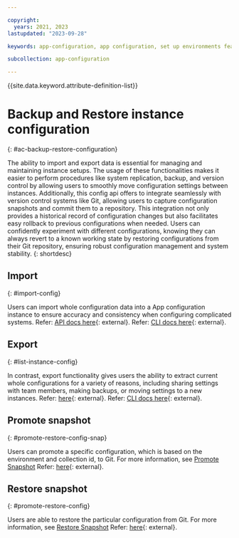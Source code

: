```yaml
---

copyright:
  years: 2021, 2023
lastupdated: "2023-09-28"

keywords: app-configuration, app configuration, set up environments feature flags and properties, feature flags, properties, environments, backup, restore

subcollection: app-configuration

---
```


{{site.data.keyword.attribute-definition-list}}

# Backup and Restore instance configuration
{: #ac-backup-restore-configuration}

The ability to import and export data is essential for managing and maintaining instance setups. The usage of these functionalities makes it easier to perform procedures like system replication, backup, and version control by allowing users to smoothly move configuration settings between instances. Additionally, this config api offers to integrate seamlessly with version control systems like Git, allowing users to capture configuration snapshots and commit them to a repository. This integration not only provides a historical record of configuration changes but also facilitates easy rollback to previous configurations when needed. Users can confidently experiment with different configurations, knowing they can always revert to a known working state by restoring configurations from their Git repository, ensuring robust configuration management and system stability.
{: shortdesc}

## Import
{: #import-config}

Users can import whole configuration data into a App configuration instance to ensure accuracy and consistency when configuring complicated systems.
Refer: [API docs here](https://cloud.ibm.com/apidocs/app-configuration#import-config){: external}.
Refer: [CLI docs here](https://cloud.ibm.com/docs/app-configuration?topic=app-configuration-app-configuration-cli#ac-ibmcloud-ac-import){: external}.

## Export
{: #list-instance-config}

In contrast, export functionality gives users the ability to extract current whole configurations for a variety of reasons, including sharing settings with team members, making backups, or moving settings to a new instances. 
Refer: [here](https://cloud.ibm.com/apidocs/app-configuration#list-instance-config){: external}.
Refer: [CLI docs here](https://cloud.ibm.com/docs/app-configuration?topic=app-configuration-app-configuration-cli#ac-ibmcloud-ac-export){: external}.

## Promote snapshot
{: #promote-restore-config-snap}

Users can promote a specific configuration, which is based on the environment and collection id, to Git. For more information, see [Promote Snapshot](/docs/app-configuration?topic=app-configuration-ac-snapshots#ac-promote-a-snapshot)
Refer: [here](https://cloud.ibm.com/apidocs/app-configuration#promote-restore-config){: external}.

## Restore snapshot
{: #promote-restore-config}

Users are able to restore the particular configuration from Git. For more information, see [Restore Snapshot](/docs/app-configuration?topic=app-configuration-ac-snapshots#ac-restore-a-snapshot)
Refer: [here](https://cloud.ibm.com/apidocs/app-configuration#promote-restore-config){: external}.
